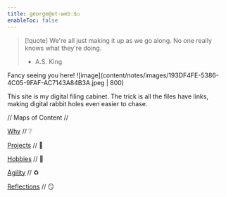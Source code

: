 ```yaml
---
title: george@ot-web:$◻️
enableToc: false
---
```

> [!quote]
> We're all just making it up as 
> we go along. No one really knows 
> what they're doing.
>- A.S. King

Fancy seeing you here! 
![image](content/notes/images/193DF4FE-5386-4C05-9FAF-AC7143A84B3A.jpeg | 800)

This site is my digital filing cabinet. 
The trick is all the files have links, making digital rabbit holes even easier to chase. 

// Maps of Content //

[Why](/notes/why.md) // ❔

[Projects](/notes/projects.md) // 🧩

[Hobbies](/notes/hobbies.md) // 🎸

[Agility](/notes/agility.md) // ♻️

[Reflections](/notes/reflections.md) // 🪞
